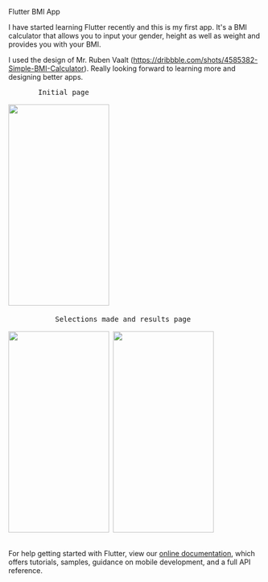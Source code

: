 Flutter BMI App

I have started learning Flutter recently and this is my first app. It's a BMI calculator that allows you to input your gender, height as well as weight and provides you with your BMI. 

I used the design of Mr. Ruben Vaalt (https://dribbble.com/shots/4585382-Simple-BMI-Calculator). Really looking forward to learning more and designing better apps.
<pre>
       Initial page

<img src="https://user-images.githubusercontent.com/87297355/150496894-f803321e-4bef-45dc-a2b2-7d01733e745c.png" width="200" height="400"> 

           Selections made and results page
      
<img src="https://user-images.githubusercontent.com/87297355/150496904-fd9a4dc9-3327-4496-a422-136a4f9d56ce.png" width= "200" height= "400"> <img src= "https://user-images.githubusercontent.com/87297355/150496917-fdd1e36c-c69a-42c3-a0fb-d5138f092ec9.png" width= "200" height= "400">

</pre>

For help getting started with Flutter, view our
[online documentation](https://flutter.dev/docs), which offers tutorials,
samples, guidance on mobile development, and a full API reference.
